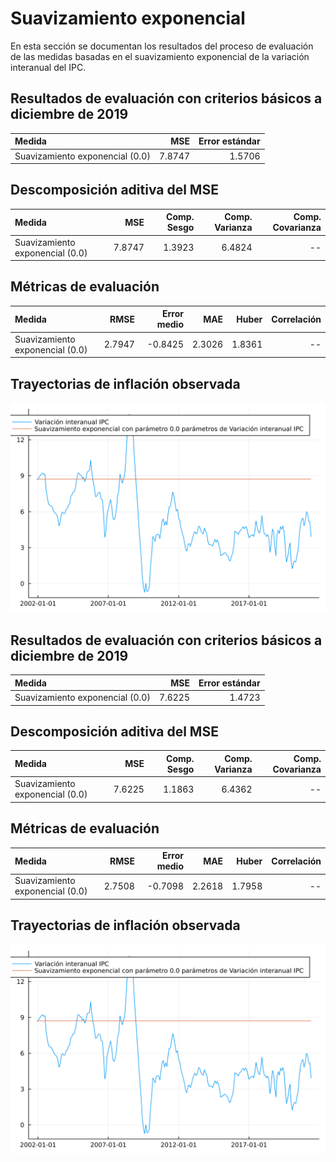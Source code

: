 # Suavizamiento exponencial 

En esta sección se documentan los resultados del proceso de evaluación de las medidas basadas en el suavizamiento exponencial de la variación interanual del IPC.

## Resultados de evaluación con criterios básicos a diciembre de 2019

| Medida      |    MSE | Error estándar |
| :---------- | -----: | -------------: |
| Suavizamiento exponencial (0.0) |  7.8747 | 1.5706



## Descomposición aditiva del MSE


| Medida                       |    MSE | Comp. Sesgo | Comp. Varianza | Comp. Covarianza |
| :--------------------------- | -----: | ----------: | -------------: | ---------------: |
| Suavizamiento exponencial (0.0) | 7.8747 |1.3923 |  6.4824|  -- |


## Métricas de evaluación 


| Medida                       |   RMSE | Error medio |    MAE |  Huber | Correlación |
| :--------------------------- | -----: | ----------: | -----: | -----: | ----------: |
| Suavizamiento exponencial (0.0) | 2.7947 | -0.8425  | 2.3026   |  1.8361 | --  |

## Trayectorias de inflación observada

![Trayectoria observada](images/exponential_smoothing/obs_trajectoryc19.svg)





## Resultados de evaluación con criterios básicos a diciembre de 2019

| Medida      |    MSE | Error estándar |
| :---------- | -----: | -------------: |
| Suavizamiento exponencial (0.0) |  7.6225 | 1.4723 |



## Descomposición aditiva del MSE


| Medida                       |    MSE | Comp. Sesgo | Comp. Varianza | Comp. Covarianza |
| :--------------------------- | -----: | ----------: | -------------: | ---------------: |
| Suavizamiento exponencial (0.0) | 7.6225 |1.1863 | 6.4362 |  -- |


## Métricas de evaluación 


| Medida                       |   RMSE | Error medio |    MAE |  Huber | Correlación |
| :--------------------------- | -----: | ----------: | -----: | -----: | ----------: |
| Suavizamiento exponencial (0.0) | 2.7508 |  -0.7098 |  2.2618  | 1.7958  | --  |

## Trayectorias de inflación observada

![Trayectoria observada](images/exponential_smoothing/obs_trajectoryc20.svg)
